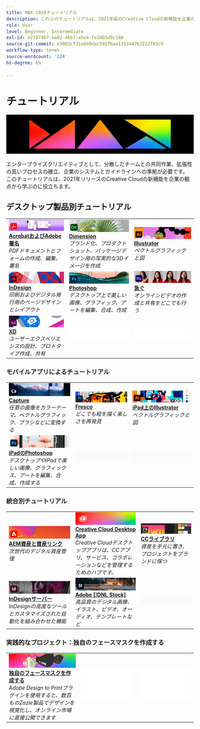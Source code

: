 ```yaml
---
title: MAX 2020チュートリアル
description: これらのチュートリアルは、2021年版のCreative Cloudの新機能を企業の観点から学ぶのに役立ちます。
role: User
level: Beginner, Intermediate
exl-id: e27874b7-ba02-46b7-a5e4-fe2485d9c148
source-git-commit: e3982cf31ebb0dac5927baa1352447b3222785c9
workflow-type: tm+mt
source-wordcount: '324'
ht-degree: 6%

---
```


# チュートリアル

![最大2020ヒーローイメージ](../assets/MAX.jpg)

エンタープライズクリエイティブとして、分散したチームとの共同作業、拡張性の高いプロセスの確立、企業のシステムとガイドラインへの準拠が必要です。 このチュートリアルは、2021年リリースのCreative Cloudの新機能を企業の観点から学ぶのに役立ちます。

## デスクトップ製品別チュートリアル

<table style="table-layout:fixed">
<tr>
 <td>
    <a href="acrobat-sign.md">
      <img alt="AcrobatおよびAdobe署名" src="../assets/DC.jpg" />
    </a>
    <div>
    <a href="acrobat-sign.md"><strong>AcrobatおよびAdobe署名</strong></a>
    </div>
    <em>PDFドキュメントとフォームの作成、編集、署名</em>
    <br>
  </td>
  <td>
    <a href="dimension.md">
      <img alt="Dimension" src="../assets/Dimenio.jpg" />
    </a>
    <div>
    <a href="dimension.md"><strong>Dimension</strong></a>
    </div>
    <em>ブランド化、プロダクトショット、パッケージデザイン用の写実的な3Dイメージを作成</em>
    <br>
  </td>
  <td>
    <a href="illustrator.md">
      <img alt="Illustrator" src="../assets/Illustrator.jpg" />
    </a>
    <div>
    <a href="illustrator.md"><strong>Illustrator</strong></a>
    </div>
    <em>ベクトルグラフィックと図</em>
    <br>
  </td>
</tr>
<tr>
 <td>
    <a href="indesign.md">
      <img alt="InDesign" src="../assets/InDesign.jpg" />
    </a>
    <div>
    <a href="indesign.md"><strong>InDesign</strong></a>
    </div>
    <em>印刷およびデジタル発行用のページデザインとレイアウト</em>
    <br>
  </td>
  <td>
    <a href="photoshop.md">
      <img alt="Photoshop" src="../assets/Photoshop.jpg" />
    </a>
    <div>
    <a href="photoshop.md"><strong>Photoshop</strong></a>
    </div>
    <em>デスクトップ上で美しい画像、グラフィック、アートを編集、合成、作成</em>
    <br>
  </td>
  <td>
    <a href="rush.md">
      <img alt="急ぐ" src="../assets/Rush.jpg" />
    </a>
    <div>
    <a href="rush.md"><strong>急ぐ</strong></a>
    </div>
    <em>オンラインビデオの作成と共有をどこでも行う</em>
    <br>
  </td>
</tr>
<tr>
 <td>
    <a href="xd.md">
      <img alt="XD" src="../assets/XD.jpg" />
    </a>
    <div>
    <a href="xd.md"><strong>XD</strong></a>
    </div>
    <em>ユーザーエクスペリエンスの設計、プロトタイプ作成、共有</em>
    <br>
  </td>
  <td>
    <img alt="スペーサ" src="../assets/WhiteBanner_Spacer.png" />
    <div>
    <br>
  </td>
  <td>
    <img alt="スペーサ" src="../assets/WhiteBanner_Spacer.png" />
    <div>
    <br>
  </td>
</tr>
</table>

### モバイルアプリによるチュートリアル

<table style="table-layout:fixed">
<tr>
 <td>
    <a href="capture.md">
      <img alt="Capture" src="../assets/Capture.jpg" />
    </a>
    <div>
    <a href="capture.md"><strong>Capture</strong></a>
    </div>
    <em>任意の画像をカラーテーマ、ベクトルグラフィック、ブラシなどに変換する</em>
    <br>
  </td>
  <td>
    <a href="fresco.md">
      <img alt="Fresco" src="../assets/Fresco.jpg" />
    </a>
    <div>
    <a href="fresco.md"><strong>Fresco</strong></a>
    </div>
    <em>どこでも絵を描く楽しさを再発見</em>
    <br>
  </td>
  <td>
    <a href="illustratoripad.md">
      <img alt="iPad上のIllustrator" src="../assets/AIoniPad.jpg" />
    </a>
    <div>
    <a href="illustratoripad.md"><strong>iPad上のIllustrator</strong></a>
    </div>
    <em>ベクトルグラフィックと図</em>
    <br>
  </td>
</tr>
<tr>
 <td>
    <a href="photoshopipad.md">
      <img alt="iPadのPhotoshop" src="../assets/PSoniPad.jpg" />
    </a>
    <div>
    <a href="photoshopipad.md"><strong>iPadのPhotoshop</strong></a>
    </div>
    <em>デスクトップやiPadで美しい画像、グラフィックス、アートを編集、合成、作成する</em>
    <br>
  </td>
  <td>
    <img alt="スペーサ" src="../assets/GrayBanner_Spacer.png" />
    <div>
    <br>
  </td>
  <td>
    <img alt="スペーサ" src="../assets/GrayBanner_Spacer.png" />
    <div>
    <br>
  </td>
</tr>
</table>

### 統合別チュートリアル

<table style="table-layout:fixed">
<tr>
 <td>
    <a href="aem.md">
      <img alt="AEM資産と資産リンク" src="../assets/AEM.jpg" />
    </a>
    <div>
    <a href="aem.md"><strong>AEM資産と資産リンク</strong></a>
    </div>
    <em>次世代のデジタル資産管理</em>
    <br>
  </td>
  <td>
    <a href="creativeclouddesktopapp.md">
      <img alt="Creative Cloud デスクトップアプリケーション" src="../assets/CCDA.jpg" />
    </a>
    <div>
    <a href="creativeclouddesktopapp.md"><strong>Creative Cloud Desktop App</strong></a>
    </div>
    <em>Creative Cloudデスクトップアプリは、CCアプリ、サービス、コラボレーションなどを管理するためのハブです。</em>
    <br>
  </td>
  <td>
    <a href="cclibraries.md">
      <img alt="CCライブラリ" src="../assets/CCLibs.jpg" />
    </a>
    <div>
    <a href="cclibraries.md"><strong>CCライブラリ</strong></a>
    </div>
    <em>資産を手元に置き、プロジェクトをブランドに保つ</em>
    <br>
  </td>
</tr>
<tr>
<td>
    <a href="indesignserver.md">
      <img alt="InDesignサーバー" src="../assets/InDesignServer.jpg" />
    </a>
    <div>
    <a href="indesignserver.md"><strong>InDesignサーバー</strong></a>
    </div>
    <em>InDesignの高度なツールとカスタマイズされた自動化を組み合わせた機能</em>
    <br>
  </td>
 <td>
    <a href="stock.md">
      <img alt="Adobe Stock" src="../assets/Stock.jpg" />
    </a>
    <div>
    <a href="stock.md"><strong>Adobe [!DNL Stock]</strong></a>
    </div>
    <em>高品質のデジタル画像、イラスト、ビデオ、オーディオ、テンプレートなど</em>
    <br>
  </td>
  <td>
    <img alt="スペーサ" src="../assets/GrayBanner_Spacer.png" />
    <div>
    <br>
  </td>
</tr>
</table>

### 実践的なプロジェクト：独自のフェースマスクを作成する

<table style="table-layout:fixed">
<tr>
 <td>
    <a href="handsonproject.md">
      <img alt="独自のフェースマスクを作成する" src="../assets/faceMaskSplash.jpg" />
    </a>
    <div>
    <a href="handsonproject.md"><strong>独自のフェースマスクを作成する</strong></a>
    </div>
    <em>Adobe Design to Printプラグインを使用すると、数百ものZazle製品でデザインを視覚化し、オンライン市場に直接公開できます</em>
    <br>
  </td>
  <td>
    <img alt="スペーサ" src="../assets/Whitespacer.png" />
    <div>
    <br>
  </td>
  <td>
    <img alt="スペーサ" src="../assets/Whitespacer.png" />
    <div>
    <br>
  </td>
</tr>
</table>
